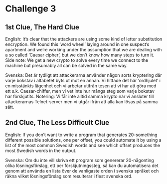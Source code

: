 # Challenge 3

## 1st Clue, The Hard Clue

English:
It’s clear that the attackers are using some kind of letter substitution encryption. We found this ‘word wheel’ laying around in one suspect’s apartment and we’re working under the assumption that we are dealing with a so called ‘Caesar cipher’, but we don’t know how many steps to turn it. Side note: We get a new crypto to solve every time we connect to the machine but presumably all can be solved in the same way.

Svenska:
Det är tydligt att attackerarna använder någon sorts kryptering där varje bokstav i alfabetet byts ut mot en annan. Vi hittade det här ‘ordhjulet’ i en misstänkts lägenhet och vi arbetar utifrån tesen att vi har att göra med ett s.k. Caesar-chiffer, men vi vet inte hur många steg som varje bokstav har förskjutits. Notering: Vi får inte alltid samma krypto när vi ansluter till attackerarnas Telnet-server men vi utgår ifrån att alla kan lösas på samma sätt.

## 2nd Clue, The Less Difficult Clue

English:
If you don’t want to write a program that generates 20-something different possible solutions, one per offset, you could automate it by using a list of the most common Swedish words and see which offset produces the most Swedish words in the output.

Svenska:
Om du inte vill skriva ett program som genererar 20-någonting olika lösningsförslag, ett per förskjutningssteg, så kan du automatisera det genom att använda en lista över de vanligaste orden i svenska språket och räkna vilket lösningsförslag som resulterar i flest svenska ord.
